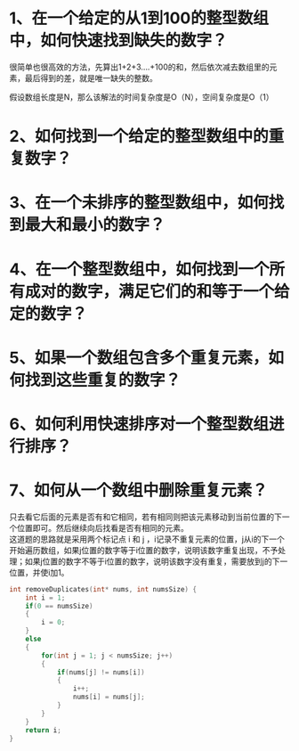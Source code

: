# 1、在一个给定的从1到100的整型数组中，如何快速找到缺失的数字？  

很简单也很高效的方法，先算出1+2+3….+100的和，然后依次减去数组里的元素，最后得到的差，就是唯一缺失的整数。  

假设数组长度是N，那么该解法的时间复杂度是O（N），空间复杂度是O（1）

  

# 2、如何找到一个给定的整型数组中的重复数字？  




# 3、在一个未排序的整型数组中，如何找到最大和最小的数字？  



# 4、在一个整型数组中，如何找到一个所有成对的数字，满足它们的和等于一个给定的数字？  



# 5、如果一个数组包含多个重复元素，如何找到这些重复的数字？  




# 6、如何利用快速排序对一个整型数组进行排序？  



# 7、如何从一个数组中删除重复元素？  

只去看它后面的元素是否有和它相同，若有相同则把该元素移动到当前位置的下一个位置即可。然后继续向后找看是否有相同的元素。  
这道题的思路就是采用两个标记点 i 和 j ，i记录不重复元素的位置，j从i的下一个开始遍历数组，如果j位置的数字等于i位置的数字，说明该数字重复出现，不予处理；如果j位置的数字不等于i位置的数字，说明该数字没有重复，需要放到j的下一位置，并使i加1。  


```C
int removeDuplicates(int* nums, int numsSize) {
    int i = 1;
    if(0 == numsSize)
    {
        i = 0;
    }
    else
    {
        for(int j = 1; j < numsSize; j++)
        {
            if(nums[j] != nums[i])
            {
                i++;
                nums[i] = nums[j];
            }
        }
    }
    return i;
}
```




